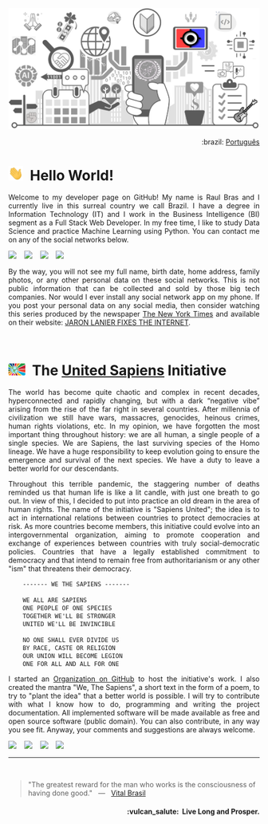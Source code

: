 ![UnitedSapiens Banner](https://raw.githubusercontent.com/tecnolista/tecnolista/main/assets/profile-banner.png)

<p align="right">:brazil: <a href="https://github.com/tecnolista">Português</a></p>

# <img src="https://raw.githubusercontent.com/tecnolista/tecnolista/main/assets/hand-waving.gif" width="30px">&nbsp; Hello World!

<p align="justify">Welcome to my developer page on GitHub! My name is Raul Bras and I currently live in this surreal country we call Brazil. I have a degree in Information Technology (IT) and I work in the Business Intelligence (BI) segment as a Full Stack Web Developer. In my free time, I like to study Data Science and practice Machine Learning using Python. You can contact me on any of the social networks below.</p>

<p>
    <a href="https://www.facebook.com/tecnolista"><img src="https://img.shields.io/badge/facebook-%231877F2.svg?&style=for-the-badge&logo=facebook&logoColor=white" height=32></a> &nbsp;&nbsp;
    <a href="https://www.linkedin.com/in/tecnolista"><img src="https://img.shields.io/badge/linkedin-%230A66C2.svg?&style=for-the-badge&logo=linkedin&logoColor=white" height=32></a> &nbsp;&nbsp;
    <a href="https://www.mql5.com/en/users/tecnolista"><img src="https://img.shields.io/badge/MQL5-%234A76B8.svg?&style=for-the-badge&logo=junit5&logoColor=white" height=32></a> &nbsp;&nbsp;
    <a href="https://www.t.me/Tecnolista"><img src="https://img.shields.io/badge/telegram-%2326A5E4.svg?&style=for-the-badge&logo=telegram&logoColor=white" height=32></a> &nbsp;&nbsp;
</p>

 <p align="justify">By the way, you will not see my full name, birth date, home address, family photos, or any other personal data on these social networks. This is not public information that can be collected and sold by those big tech companies. Nor would I ever install any social network app on my phone. If you post your personal data on any social media, then consider watching this series produced by the newspaper <a href="https://www.nytimes.com/">The New York Times</a> and available on their website: <a href="https://www.nytimes.com/interactive/2019/09/23/opinion/data-privacy-jaron-lanier.html">JARON LANIER FIXES THE INTERNET</a>.</p>
<br />


# <img src="https://raw.githubusercontent.com/tecnolista/tecnolista/main/assets/unsap-icon.png" height="24px">&nbsp; The [United Sapiens](https://www.united-sapiens.org/) Initiative

<p align="justify">The world has become quite chaotic and complex in recent decades, hyperconnected and rapidly changing, but with a dark “negative vibe” arising from the rise of the far right in several countries. After millennia of civilization we still have wars, massacres, genocides, heinous crimes, human rights violations, etc. In my opinion, we have forgotten the most important thing throughout history: we are all human, a single people of a single species. We are Sapiens, the last surviving species of the Homo lineage. We have a huge responsibility to keep evolution going to ensure the emergence and survival of the next species. We have a duty to leave a better world for our descendants.</p>

<p align="justify">Throughout this terrible pandemic, the staggering number of deaths reminded us that human life is like a lit candle, with just one breath to go out. In view of this, I decided to put into practice an old dream in the area of human rights. The name of the initiative is "Sapiens United"; the idea is to act in international relations between countries to protect democracies at risk. As more countries become members, this initiative could evolve into an intergovernmental organization, aiming to promote cooperation and exchange of experiences between countries with truly social-democratic policies. Countries that have a legally established commitment to democracy and that intend to remain free from authoritarianism or any other "ism" that threatens their democracy.</p>

```
    ------- WE THE SAPIENS -------

    WE ALL ARE SAPIENS
    ONE PEOPLE OF ONE SPECIES
    TOGETHER WE'LL BE STRONGER
    UNITED WE'LL BE INVINCIBLE

    NO ONE SHALL EVER DIVIDE US
    BY RACE, CASTE OR RELIGION
    OUR UNION WILL BECOME LEGION
    ONE FOR ALL AND ALL FOR ONE
```

<p align="justify">I started an <a href="https://github.com/United-Sapiens">Organization on GitHub</a> to host the initiative's work. I also created the mantra "We, The Sapiens", a short text in the form of a poem, to try to "plant the idea" that a better world is possible. I will try to contribute with what I know how to do, programming and writing the project documentation. All implemented software will be made available as free and open source software (public domain). You can also contribute, in any way you see fit. Anyway, your comments and suggestions are always welcome.</p>

<p>
    <a href="https://www.github.com/united-sapiens"><img src="https://img.shields.io/badge/github-%23181717.svg?&style=for-the-badge&logo=github&logoColor=white" height=32></a> &nbsp;&nbsp;
    <a href="https://www.twitter.com/United_Sapiens"><img src="https://img.shields.io/badge/twitter-%231DA1F2.svg?&style=for-the-badge&logo=twitter&logoColor=white" height=32></a> &nbsp;&nbsp;
    <a href="https://www.instagram.com/united_sapiens"><img src="https://img.shields.io/badge/instagram-%23E4405F.svg?&style=for-the-badge&logo=instagram&logoColor=white" height=32></a> &nbsp;&nbsp;
    <a href="https://www.youtube.com/channel/UCUf4NOsEr_0pMNMKK25CPAg"><img src="https://img.shields.io/badge/youtube-%23FF0000.svg?&style=for-the-badge&logo=youtube&logoColor=white" height=32></a>
</p>

- - -
<br />


> "The greatest reward for the man who works is the consciousness of having done good." &nbsp; — &nbsp; <a href="https://en.wikipedia.org/wiki/Vital_Brazil">Vital Brasil</a>


<h4 align="right">:vulcan_salute:&nbsp; Live Long and Prosper.</h4>
